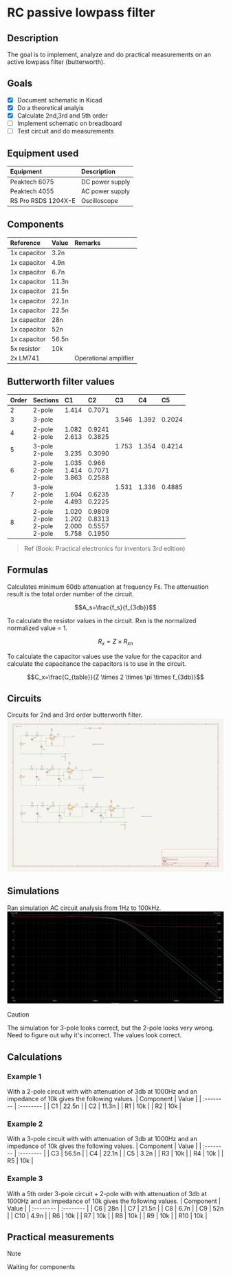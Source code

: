 # RC passive lowpass filter

## Description
The goal is to implement, analyze and do practical measurements on an active lowpass filter (butterworth).

## Goals
- [x] Document schematic in Kicad
- [x] Do a theoretical analyis 
- [x] Calculate 2nd,3rd and 5th order 
- [ ] Implement schematic on breadboard
- [ ] Test circuit and do measurements

## Equipment used
| Equipment | Description |
| :------------- | :------------- |
| Peaktech 6075 | DC power supply |
| Peaktech 4055 | AC power supply |
| RS Pro RSDS 1204X-E | Oscilloscope |

## Components
| Reference | Value | Remarks |
| :------------- | :------------- | :------------- |
| 1x capacitor | 3.2n | |
| 1x capacitor | 4.9n | |
| 1x capacitor | 6.7n | |
| 1x capacitor | 11.3n | |
| 1x capacitor | 21.5n | |
| 1x capacitor | 22.1n | |
| 1x capacitor | 22.5n | |
| 1x capacitor | 28n | |
| 1x capacitor | 52n | |
| 1x capacitor | 56.5n | |
| 5x resistor | 10k | |
| 2x LM741 | | Operational amplifier|

## Butterworth filter values
| Order | Sections | C1 | C2 | C3 | C4 | C5 |
| :------------- | :------------- | :------------- | :------------- | :------------- | :------------- | :------------- |
| 2 | 2-pole | 1.414 | 0.7071 | | | |
| 3 | 3-pole | | | 3.546 | 1.392 | 0.2024 | 
| 4 | 2-pole<br>2-pole | 1.082<br>2.613 | 0.9241<br>0.3825 | | | | 
| 5 | 3-pole<br>2-pole | &nbsp;<br>3.235 | &nbsp;<br>0.3090 | 1.753<br>&nbsp; | 1.354<br>&nbsp; | 0.4214<br>&nbsp; | 
| 6 | 2-pole<br>2-pole<br>2-pole | 1.035<br>1.414<br>3.863 | 0.966<br>0.7071<br>0.2588 | | | | 
| 7 | 3-pole<br>2-pole<br>2-pole | <br>1.604<br>4.493 | &nbsp;<br>0.6235<br>0.2225 | 1.531<br>&nbsp;<br>&nbsp; | 1.336<br>&nbsp;<br>&nbsp; | 0.4885<br>&nbsp;<br>&nbsp; | 
| 8 | 2-pole<br>2-pole<br>2-pole<br>2-pole | 1.020<br>1.202<br>2.000<br>5.758 | 0.9809<br>0.8313<br>0.5557<br>0.1950 | | | | 

> Ref (Book: Practical electronics for inventors 3rd edition)

## Formulas
Calculates minimum 60db attenuation at frequency Fs. The attenuation result is the total order number of the circuit.
```math
A_s=\frac{f_s}{f_{3db}}
```

To calculate the resistor values in the circuit. Rxn is the normalized normalized value = 1. 
```math
R_x=Z \times R_{xn}
```

To calculate the capacitor values use the value for the capacitor and calculate the capacitance the capacitors is to use in the circuit.
```math
C_x=\frac{C_{table}}{Z \times 2 \times \pi \times f_{3db}}
```

## Circuits
Circuits for 2nd and 3rd order butterworth filter.
<img src="./schematics/schematics.svg">

## Simulations
Ran simulation AC circuit analysis from 1Hz to 100kHz.
<img src="./images/simulation.png">

> [!CAUTION]
> The simulation for 3-pole looks correct, but the 2-pole looks very wrong. Need to figure out why it's incorrect. The values look correct.

## Calculations

### Example 1
With a 2-pole circuit with with attenuation of 3db at 1000Hz and an impedance of 10k gives the following values.
| Component | Value |
| :-------- | :-------- |
| C1 | 22.5n |
| C2 | 11.3n |
| R1 | 10k |
| R2 | 10k |

### Example 2
With a 3-pole circuit with with attenuation of 3db at 1000Hz and an impedance of 10k gives the following values.
| Component | Value |
| :-------- | :-------- |
| C3 | 56.5n |
| C4 | 22.1n |
| C5 | 3.2n |
| R3 | 10k |
| R4 | 10k |
| R5 | 10k |

### Example 3
With a 5th order 3-pole circuit + 2-pole with with attenuation of 3db at 1000Hz and an impedance of 10k gives the following values.
| Component | Value |
| :-------- | :-------- |
| C6 | 28n |
| C7 | 21.5n |
| C8 | 6.7n |
| C9 | 52n |
| C10 | 4.9n |
| R6 | 10k |
| R7 | 10k |
| R8 | 10k |
| R9 | 10k |
| R10 | 10k |

## Practical measurements

> [!NOTE]  
> Waiting for components
